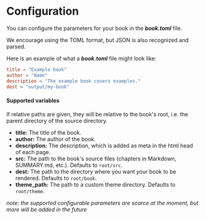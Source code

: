 # Configuration

You can configure the parameters for your book in the ***book.toml*** file.

We encourage using the TOML format, but JSON is also recognized and parsed.

Here is an example of what a ***book.toml*** file might look like:

```toml
title = "Example book"
author = "Name"
description = "The example book covers examples."
dest = "output/my-book"
```

#### Supported variables

If relative paths are given, they will be relative to the book's root, i.e. the parent directory of the source directory.

- **title:** The title of the book.
- **author:** The author of the book.
- **description:** The description, which is added as meta in the html head of each page.
- **src:** The path to the book's source files (chapters in Markdown, SUMMARY.md, etc.). Defaults to `root/src`.
- **dest:** The path to the directory where you want your book to be rendered. Defaults to `root/book`.
- **theme_path:** The path to a custom theme directory. Defaults to `root/theme`.

_*note:* the supported configurable parameters are scarce at the moment, but more will be added in the future_
